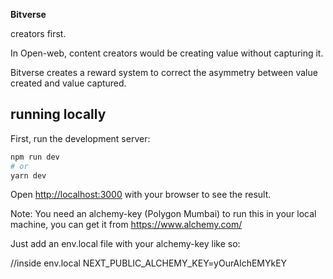 **Bitverse**

creators first.


In Open-web, content creators would be creating value without capturing it.

Bitverse creates a reward system to correct the asymmetry between value created and value captured.








## running locally

First, run the development server:

```bash
npm run dev
# or
yarn dev
```

Open [http://localhost:3000](http://localhost:3000) with your browser to see the result.

Note: You need an alchemy-key (Polygon Mumbai) to run this in your local machine, you can get it from https://www.alchemy.com/

Just add an env.local file with your alchemy-key like so:

//inside env.local
NEXT_PUBLIC_ALCHEMY_KEY=yOurAlchEMYkEY